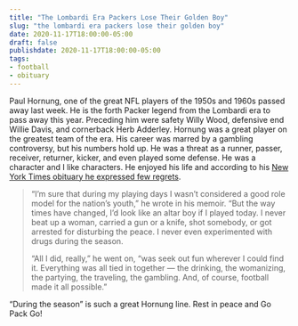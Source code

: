 ```yaml
---
title: "The Lombardi Era Packers Lose Their Golden Boy"
slug: "the lombardi era packers lose their golden boy"
date: 2020-11-17T18:00:00-05:00
draft: false
publishdate: 2020-11-17T18:00:00-05:00
tags:
- football
- obituary
---
```


Paul Hornung, one of the great NFL players of the 1950s and 1960s passed away last week. He is the forth Packer legend from the Lombardi era to pass away this year. Preceding him were safety Willy Wood, defensive end Willie Davis, and cornerback Herb Adderley. Hornung was a great player on the greatest team of the era. His career was marred by a gambling controversy, but his numbers hold up. He was a threat as a runner, passer, receiver, returner, kicker, and even played some defense. He was a character and I like characters. He enjoyed his life and according to his [New York Times obituary he expressed few regrets][1].

>“I’m sure that during my playing days I wasn’t considered a good role model for the nation’s youth,” he wrote in his memoir. “But the way times have changed, I’d look like an altar boy if I played today. I never beat up a woman, carried a gun or a knife, shot somebody, or got arrested for disturbing the peace. I never even experimented with drugs during the season.
>
>“All I did, really,” he went on, “was seek out fun wherever I could find it. Everything was all tied in together — the drinking, the womanizing, the partying, the traveling, the gambling. And, of course, football made it all possible.”

“During the season” is such a great Hornung line. Rest in peace and Go Pack Go!

[1]: https://www.nytimes.com/2020/11/13/sports/football/paul-hornung-dead.html
